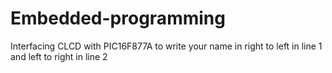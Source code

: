# Embedded-programming
Interfacing CLCD with PIC16F877A to write your name in right to left in line 1 and left to right in line 2
